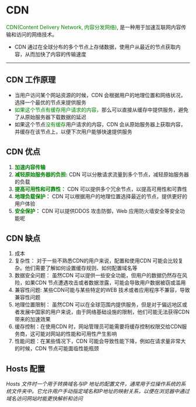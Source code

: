 # CDN
<font color=green>CDN(Content Delivery Network, 内容分发网络)</font>, 是一种用于加速互联网内容传输和访问的网络技术。

* CDN 通过在全球分布的多个节点上存储数据，使用户从最近的节点获取内容，从而加快了内容的传输速度
***

## CDN 工作原理
* 当用户访问某个网站资源的时候，CDN 会根据用户的地理位置和网络状况，选择一个最优的节点来提供服务
* <font color=green>如果这个节点有缓存用户请求的内容，</font>那么可以直接从缓存中提供服务，避免了从原始服务器下载数据的延迟
* 如果这个节点<font color=green>没有缓存</font>用户请求的内容，CDN 会从原始服务器上获取内容，并缓存在该节点上，以便下次用户能够快速提供服务


## CDN 优点
1. **<font color=green>加速内容传输</font>**
2. **<font color=green>减轻原始服务器的负担:</font>** CDN 可以分散请求流量到多个节点，减轻原始服务器的负载
3. **<font color=green>提高可用性和可靠性：</font>** CDN 可以提供多个冗余节点，以提高可用性和可靠性
4. **<font color=green>地理负载保护：</font>** CDN 可以根据用户的地理位置选择最近的节点，提供更好的用户体验
5. **<font color=green>安全保护：</font>** CDN 可以提供DDOS 攻击防御，Web 应用防火墙安全等安全功能呢


## CDN 缺点
1. 成本
2. 复杂性： 对于一些不熟悉CDN的用户来说，配置和使用CDN 可能会比较复杂。他们需要了解如何设置缓存规则、如何配置域名等
3. 数据安全问题： 虽然CDN 可以提供一些安全功能，但用户的数据仍然存在风险，如果CDN 节点遭遇攻击或者数据泄露，可能会导致用户数据被窃或滥用
4. 兼容性问题:  某些CDN可能与某些特定的WEB 技术或者应用程序不兼容，导致兼容性问题
5. 地理位置限制： 虽然CDN 可以在全球范围内提供服务，但是对于偏远地区或者发展中国家的用户来说，由于网络基础设施的限制，他们可能无法获得CDN 带来的加速效果
6. 缓存控制：在使用CDN 时，网站管理员可能需要将缓存控制权限交给CDN服务商，这可能对网站的性能和可用性产生影响
7. 性能问题：在某些情况下，CDN 可能会导致性能下降，例如在请求量非常大的时候，CDN 节点可能面临性能瓶颈

## Hosts 配置
*Hosts 文件时一个用于转换域名与IP 地址的配置文件，通常用于位操作系统的系统文件夹中。它允许用户手动指定域名和IP地址的映射关系，以便在浏览器中通过域名访问网站时能更快解析和访问*



